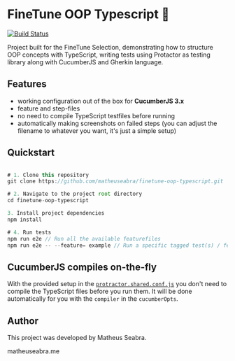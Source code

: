 # FineTune OOP Typescript 🚀

[![Build Status](https://travis-ci.org/wswebcreation/protractor-cucumber-typescript-boilerplate.svg?branch=master)](https://travis-ci.org/wswebcreation/protractor-cucumber-typescript-boilerplate)

Project built for the FineTune Selection, demonstrating how to structure OOP concepts with TypeScript, writing tests using Protactor as testing library along with CucumberJS and Gherkin language.

## Features

* working configuration out of the box for **CucumberJS 3.x**
* feature and step-files
* no need to compile TypeScript testfiles before running
* automatically making screenshots on failed steps (you can adjust the filename to whatever you want, it's just a simple setup)

## Quickstart

```javascript

# 1. Clone this repository
git clone https://github.com/matheuseabra/finetune-oop-typescript.git

# 2. Navigate to the project root directory
cd finetune-oop-typescript

3. Install project dependencies
npm install

# 4. Run tests
npm run e2e // Run all the available featurefiles
npm run e2e -- --feature= example // Run a specific tagged test(s) / featurefile(s)
```

## CucumberJS compiles on-the-fly

With the provided setup in the [`protractor.shared.conf.js`](/e2e-tests/config/protractor.shared.conf.js) you don't need to compile the TypeScript files before you run them. It will be done automatically for you with the `compiler` in the `cucumberOpts`.

## Author

This project was developed by Matheus Seabra.

matheuseabra.me
